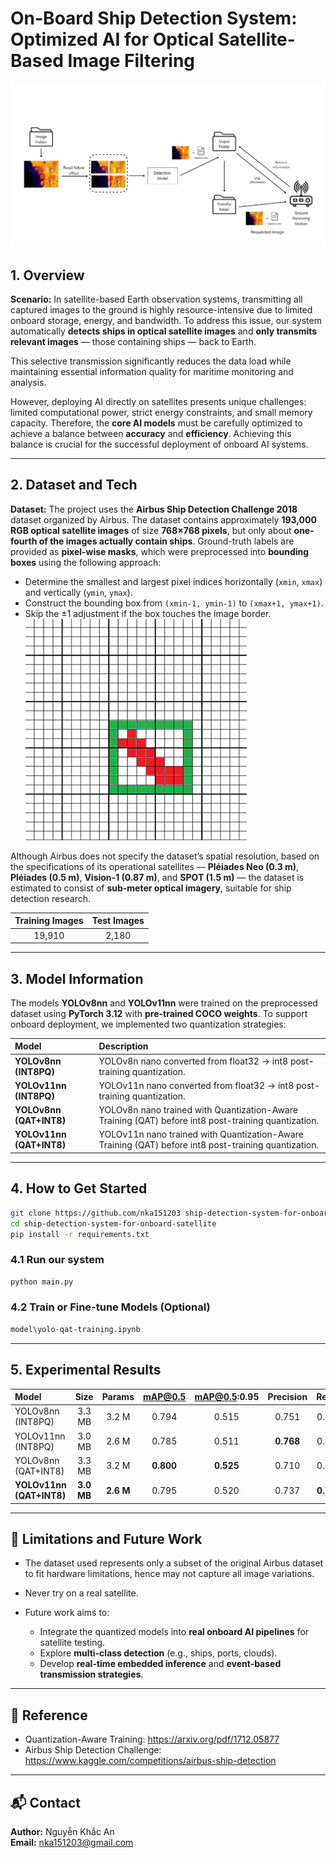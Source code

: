 # **On-Board Ship Detection System: Optimized AI for Optical Satellite-Based Image Filtering**

![alt text](system.png)

## 1. Overview

**Scenario:**
In satellite-based Earth observation systems, transmitting all captured images to the ground is highly resource-intensive due to limited onboard storage, energy, and bandwidth. To address this issue, our system automatically **detects ships in optical satellite images** and **only transmits relevant images** — those containing ships — back to Earth.

This selective transmission significantly reduces the data load while maintaining essential information quality for maritime monitoring and analysis.

However, deploying AI directly on satellites presents unique challenges: limited computational power, strict energy constraints, and small memory capacity. Therefore, the **core AI models** must be carefully optimized to achieve a balance between **accuracy** and **efficiency**. Achieving this balance is crucial for the successful deployment of onboard AI systems.

---

## 2. Dataset and Tech

**Dataset:**
The project uses the **Airbus Ship Detection Challenge 2018** dataset organized by Airbus. The dataset contains approximately **193,000 RGB optical satellite images** of size **768×768 pixels**, but only about **one-fourth of the images actually contain ships**.
Ground-truth labels are provided as **pixel-wise masks**, which were preprocessed into **bounding boxes** using the following approach:

* Determine the smallest and largest pixel indices horizontally (`xmin`, `xmax`) and vertically (`ymin`, `ymax`).
* Construct the bounding box from `(xmin-1, ymin-1)` to `(xmax+1, ymax+1)`.
* Skip the ±1 adjustment if the box touches the image border.
![alt text](yoloformat.png)


Although Airbus does not specify the dataset’s spatial resolution, based on the specifications of its operational satellites — **Pléiades Neo (0.3 m)**, **Pléiades (0.5 m)**, **Vision-1 (0.87 m)**, and **SPOT (1.5 m)** — the dataset is estimated to consist of **sub-meter optical imagery**, suitable for ship detection research.


| Training Images | Test Images |
| :-------------: | :---------: |
|      19,910     |    2,180    |

---

## 3. Model Information
The models **YOLOv8nn** and **YOLOv11nn** were trained on the preprocessed dataset using **PyTorch 3.12** with **pre-trained COCO weights**. To support onboard deployment, we implemented two quantization strategies:

| Model                    | Description                                                                         |
| :----------------------- | :---------------------------------------------------------------------------------- |
| **YOLOv8nn (INT8PQ)**    | YOLOv8n nano converted from float32 → int8 post-training quantization.               |
| **YOLOv11nn (INT8PQ)**   | YOLOv11n nano converted from float32 → int8 post-training quantization.              |
| **YOLOv8nn (QAT+INT8)**  | YOLOv8n nano trained with Quantization-Aware Training (QAT) before int8 post-training quantization.  |
| **YOLOv11nn (QAT+INT8)** | YOLOv11n nano trained with Quantization-Aware Training (QAT) before int8 post-training quantization. |


---

## 4. How to Get Started

```bash
git clone https://github.com/nka151203 ship-detection-system-for-onboard-satellite.git
cd ship-detection-system-for-onboard-satellite
pip install -r requirements.txt
```

### 4.1 Run our system

```bash
python main.py
```
### 4.2 Train or Fine-tune Models (Optional)

```bash
model\yolo-qat-training.ipynb
```

---

## 5. Experimental Results

| Model                |  Size  | Params | mAP@0.5 | mAP@0.5:0.95 | Precision | Recall |  OPs  |
| :------------------- | :----: | :----: | :-----: | :----------: | :-------: | :----: | :---: |
| YOLOv8nn (INT8PQ)    | 3.3 MB |  3.2 M |  0.794  |     0.515    |   0.751   |  0.702 | 8.2 G |
| YOLOv11nn (INT8PQ)   | 3.0 MB |  2.6 M |  0.785  |     0.511    |   **0.768**   |  0.755 | 6.5 G |
| YOLOv8nn (QAT+INT8)  | 3.3 MB |  3.2 M |  **0.800**  |     **0.525**    |   0.710   |  0.752 | 8.2 G |
| **YOLOv11nn (QAT+INT8)** | **3.0 MB** |  **2.6 M** |  0.795  |     0.520    |   0.737   |  **0.767** | **6.5 G** |


---

## 🌚 Limitations and Future Work

* The dataset used represents only a subset of the original Airbus dataset to fit hardware limitations, hence may not capture all image variations.
* Never try on a real satellite.
* Future work aims to:

  * Integrate the quantized models into **real onboard AI pipelines** for satellite testing.
  * Explore **multi-class detection** (e.g., ships, ports, clouds).
  * Develop **real-time embedded inference** and **event-based transmission strategies**.


---

## 🤝 Reference
*  Quantization-Aware Training: https://arxiv.org/pdf/1712.05877
* Airbus Ship Detection Challenge: https://www.kaggle.com/competitions/airbus-ship-detection
---

## 📬 Contact

**Author:** Nguyễn Khắc An \
**Email:** [nka151203@gmail.com](mailto:nka151203@gmail.com)